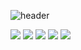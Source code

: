 ![header](https://capsule-render.vercel.app/api?type=waving&color=EADFF2&height=250&section=header&text=HyoJin%20SHIN&fontSize=70&animation=fadeIn&fontAlignY=38&desc=%20&descAlignY=62&descAlign=62)

<img src="https://img.shields.io/badge/-C-A8B9CC?style=flat-square&logo=C&logoColor=black"/> <img src="https://img.shields.io/badge/-C++-00599C?style=flat-square&logo=C%2B%2B&logoColor=white"/> <img src="https://img.shields.io/badge/Python-3766AB?style=flat-square&logo=Python&logoColor=white"/> <img src="https://img.shields.io/badge/MySQL-4479A1?style=flat-square&logo=MySQL&logoColor=black"/>  <img src="https://img.shields.io/badge/ANDROID-3DDC84?style=flat-square&logo=
 ANDROID&logoColor=black"/> 
